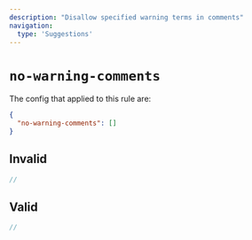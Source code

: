 ```yaml
---
description: "Disallow specified warning terms in comments"
navigation:
  type: 'Suggestions'
---
```


# `no-warning-comments`

The config that applied to this rule are:

```json
{
  "no-warning-comments": []
}
```

## Invalid

```js invalid
//
```

## Valid

```js valid
//
```
  